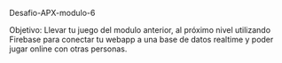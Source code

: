 Desafio-APX-modulo-6

Objetivo: Llevar tu juego del modulo anterior, al próximo nivel utilizando Firebase para conectar tu webapp a una base de datos realtime y poder jugar online con otras personas.
